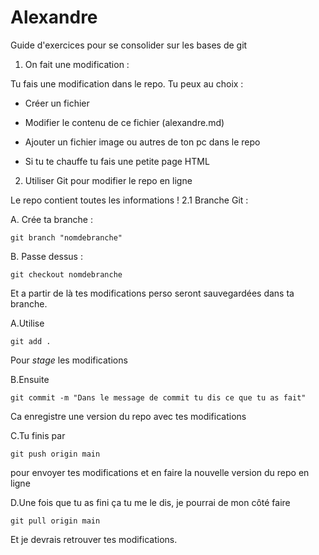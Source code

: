 # Alexandre

Guide d'exercices pour se consolider sur les bases de git

1. On fait une modification : 

Tu fais une modification dans le repo. Tu peux au choix : 

- Créer un fichier

- Modifier le contenu de ce fichier (alexandre.md)

- Ajouter un fichier image ou autres de ton pc dans le repo

- Si tu te chauffe tu fais une petite page HTML

2. Utiliser Git pour modifier le repo en ligne

Le repo contient toutes les informations ! 
2.1 Branche Git :

A. Crée ta branche : 

    git branch "nomdebranche"

B. Passe dessus : 

    git checkout nomdebranche

Et a partir de là tes modifications perso seront sauvegardées dans ta branche.


A.Utilise

    git add .

Pour *stage* les modifications

B.Ensuite

    git commit -m "Dans le message de commit tu dis ce que tu as fait"

Ca enregistre une version du repo avec tes modifications

C.Tu finis par

    git push origin main

pour envoyer tes modifications et en faire la nouvelle version du repo en ligne

D.Une fois que tu as fini ça tu me le dis, je pourrai de mon côté faire

    git pull origin main

Et je devrais retrouver tes modifications.